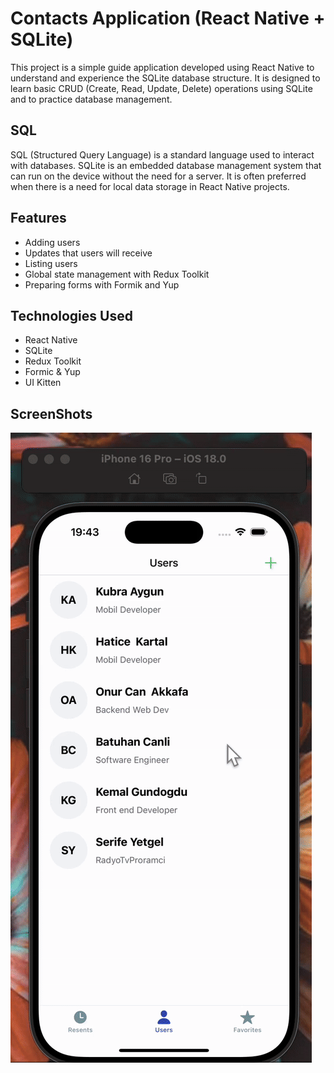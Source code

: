 # Contacts Application (React Native + SQLite)

This project is a simple guide application developed using React Native to understand and experience the SQLite database structure.
It is designed to learn basic CRUD (Create, Read, Update, Delete) operations using SQLite and to practice database management.

## SQL

SQL (Structured Query Language) is a standard language used to interact with databases. SQLite is an embedded database management system that can run on the device without the need for a server. It is often preferred when there is a need for local data storage in React Native projects.

## Features

- Adding users
- Updates that users will receive
- Listing users
- Global state management with Redux Toolkit
- Preparing forms with Formik and Yup

## Technologies Used

- React Native
- SQLite
- Redux Toolkit
- Formic & Yup
- UI Kitten

## ScreenShots

![](./src/assets/contacts.gif)
